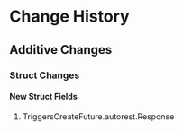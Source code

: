 # Change History

## Additive Changes

### Struct Changes

#### New Struct Fields

1. TriggersCreateFuture.autorest.Response
